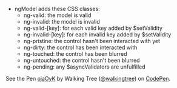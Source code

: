 * ngModel adds these CSS classes:
  - ng-valid: the model is valid
  - ng-invalid: the model is invalid
  - ng-valid-[key]: for each valid key added by $setValidity
  - ng-invalid-[key]: for each invalid key added by $setValidity
  - ng-pristine: the control hasn't been interacted with yet
  - ng-dirty: the control has been interacted with
  - ng-touched: the control has been blurred
  - ng-untouched: the control hasn't been blurred
  - ng-pending: any $asyncValidators are unfulfilled

<p data-height="268" data-theme-id="0" data-slug-hash="ojaOyK" data-default-tab="result" data-user="walkingtree" class='codepen'>See the Pen <a href='http://codepen.io/walkingtree/pen/ojaOyK/'>ojaOyK</a> by Walking Tree (<a href='http://codepen.io/walkingtree'>@walkingtree</a>) on <a href='http://codepen.io'>CodePen</a>.</p>
<script async src="//assets.codepen.io/assets/embed/ei.js"></script>

